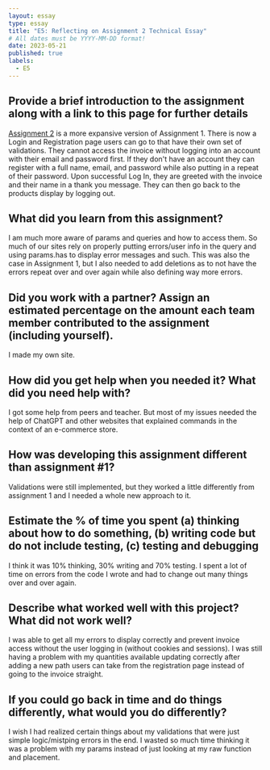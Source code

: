 ```yaml
---
layout: essay
type: essay
title: "E5: Reflecting on Assignment 2 Technical Essay"
# All dates must be YYYY-MM-DD format!
date: 2023-05-21
published: true
labels:
  - E5
---
```



## Provide a brief introduction to the assignment along with a link to this page for further details

[Assignment 2](https://dport96.github.io/ITM352/morea/150.Assignment2/experience-Assignment2.html) is a more expansive version of Assignment 1. There is now a Login and Registration page users can go to that have their own set of validations. They cannot access the invoice without logging into an account with their email and password first. If they don't have an account they can register with a full name, email, and password while also putting in a repeat of their password. Upon successful Log In, they are greeted with the invoice and their name in a thank you message. They can then go back to the products display by logging out.

## What did you learn from this assignment?

I am much more aware of params and queries and how to access them. So much of our sites rely on properly putting errors/user info in the query and using params.has to display error messages and such. This was also the case in Assignment 1, but I also needed to add deletions as to not have the errors repeat over and over again while also defining way more errors. 

## Did you work with a partner? Assign an estimated percentage on the amount each team member contributed to the assignment (including yourself).

I made my own site.

## How did you get help when you needed it? What did you need help with?

I got some help from peers and teacher. But most of my issues needed the help of ChatGPT and other websites that explained commands in the context of an e-commerce store.

## How was developing this assignment different than assignment #1?

Validations were still implemented, but they worked a little differently from assignment 1 and I needed a whole new approach to it. 

## Estimate the % of time you spent (a) thinking about how to do something, (b) writing code but do not include testing, (c) testing and debugging

I think it was 10% thinking, 30% writing and 70% testing. I spent a lot of time on errors from the code I wrote and had to change out many things over and over again. 

## Describe what worked well with this project? What did not work well?

I was able to get all my errors to display correctly and prevent invoice access without the user logging in (without cookies and sessions). I was still having a problem with my quantities available updating correctly after adding a new path users can take from the registration page instead of going to the invoice straight.

## If you could go back in time and do things differently, what would you do differently?

I wish I had realized certain things about my validations that were just simple logic/mistping errors in the end. I wasted so much time thinking it was a problem with my params instead of just looking at my raw function and placement.
